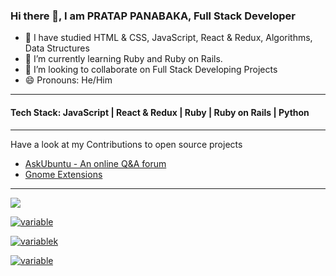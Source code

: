 ### Hi there 👋, I am PRATAP PANABAKA, Full Stack Developer

- 🌱 I have studied HTML & CSS, JavaScript, React & Redux, Algorithms, Data Structures
- 🌱 I’m currently learning Ruby and Ruby on Rails.
- 👯 I’m looking to collaborate on Full Stack Developing Projects
- 😄 Pronouns: He/Him

---

#### Tech Stack: JavaScript | React & Redux | Ruby | Ruby on Rails | Python

---

Have a look at my Contributions to open source projects  
- [AskUbuntu - An online Q&A forum](https://askubuntu.com/users/739431/unknown)  
- [Gnome Extensions](https://extensions.gnome.org/accounts/profile/pratap@fastmail.fm)

---

![](https://komarev.com/ghpvc/?username=PRATAP-KUMAR)

[![variable](https://github-readme-stats.vercel.app/api?username=PRATAP-KUMAR&theme=radical&show_icons=true)](https://github.com/anuraghazra/github-readme-stats)

[![variablek](http://github-readme-streak-stats.herokuapp.com?user=PRATAP-KUMAR&theme=merko)](https://git.io/streak-stats)

[![variable](https://github-readme-stats.vercel.app/api/top-langs/?username=PRATAP-KUMAR&layout=compact)](https://github.com/anuraghazra/github-readme-stats)

<!--
**PRATAP-KUMAR/PRATAP-KUMAR** is a ✨ _special_ ✨ repository because its `README.md` (this file) appears on your GitHub profile.

Here are some ideas to get you started:

- 🔭 I’m currently working on ...
- 🌱 I’m currently learning ...
- 👯 I’m looking to collaborate on ...
- 🤔 I’m looking for help with ...
- 💬 Ask me about ...
- 📫 How to reach me: ...
- 😄 Pronouns: ...
- ⚡ Fun fact: ...
-->
